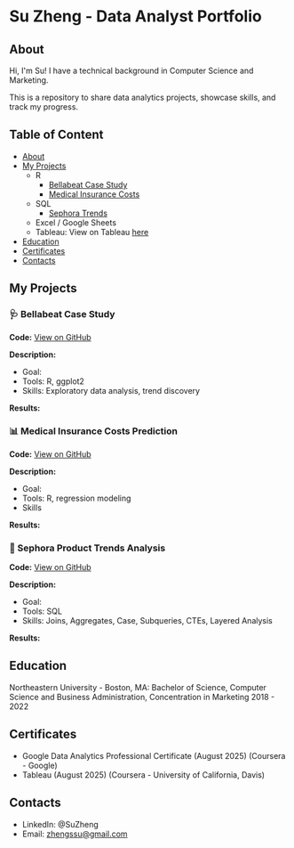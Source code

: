 # Su Zheng - Data Analyst Portfolio

## About
Hi, I'm Su! I have a technical background in Computer Science and Marketing. 

This is a repository to share data analytics projects, showcase skills, and track my progress.

## Table of Content 
* [About](https://github.com/ssz-119/ssz-119.github.io/blob/main/README.md#About)
* [My Projects](https://github.com/ssz-119/ssz-119.github.io/blob/main/README.md#My-Projects)
  * R
    * [Bellabeat Case Study](#bellabeat-case-study)
    * [Medical Insurance Costs](#Medical-Insurance-Costs-Prediction)
  * SQL
    * [Sephora Trends](#Sephora-Product-Trends-Analysis)
  * Excel / Google Sheets
  * Tableau: View on Tableau [here](https://public.tableau.com/app/profile/su.zheng/vizzes)
* [Education](https://github.com/ssz-119/ssz-119.github.io/blob/main/README.md#Education)
* [Certificates](https://github.com/ssz-119/ssz-119.github.io/blob/main/README.md#Certificates)
* [Contacts](https://github.com/ssz-119/ssz-119.github.io/blob/main/README.md#Contacts)

## My Projects

### 🩺 Bellabeat Case Study

**Code:** [View on GitHub](https://github.com/ssz-119/bellabeat-r)

**Description:**

- Goal:
- Tools: R, ggplot2
- Skills: Exploratory data analysis, trend discovery

**Results:**


### 📊 Medical Insurance Costs Prediction

**Code:** [View on GitHub](https://github.com/ssz-19/insurance-model)

**Description:**

- Goal:
- Tools: R, regression modeling
- Skills

**Results:**

### 💄 Sephora Product Trends Analysis 

**Code:** [View on GitHub](https://github.com/ssz-19/sephora-trends)

**Description:**

- Goal:
- Tools: SQL
- Skills: Joins, Aggregates, Case, Subqueries, CTEs, Layered Analysis

**Results:**

## Education

Northeastern University - Boston, MA:
Bachelor of Science, Computer Science and Business Administration,
Concentration in Marketing
2018 - 2022

## Certificates

* Google Data Analytics Professional Certificate (August 2025) (Coursera - Google)
* Tableau (August 2025) (Coursera - University of California, Davis)

## Contacts
* LinkedIn: @SuZheng
* Email: zhengssu@gmail.com


